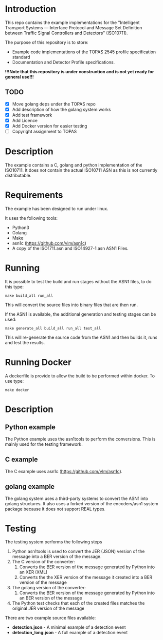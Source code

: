 # Introduction

This repo contains the example implementations for the "Intelligent Transport Systems — Interface Protocol and Message Set Definition between Traffic Signal Controllers and Detectors" (ISO10711). 

The purpose of this repository is to store:

* Example code implementations of the TOPAS 2545 profile specification standard
* Documentation and Detector Profile specifications.


**!!!Note that this repository is under construction and is not yet ready for general use!!!**


## TODO

* [x] Move golang deps under the TOPAS repo
* [x] Add description of how the golang system works
* [x] Add test framework
* [x] Add Licence
* [x] Add Docker version for easier testing
* [ ] Copyright assignment to TOPAS

# Description

The example contains a C, golang and python implementation of the ISO10711. It does not contain the actual ISO10711 ASN as this is not currently distributable. 

# Requirements

The example has been designed to run under linux. 

It uses the following tools:

* Python3
* Golang
* Make
* asn1c (https://github.com/vlm/asn1c)
* A copy of the ISO1711.asn and ISO14927-1.asn ASN1 Files. 

# Running

It is possible to test the build and run stages without the ASN1 files, to do this type:

    make build_all run_all
    
This will convert the source files into binary files that are then run. 

If the ASN1 is available, the additional generation and testing stages can be used:

    make generate_all build_all run_all test_all
    
This will re-generate the source code from the ASN1 and then builds it, runs and test the results.

# Running Docker

A dockerfile is provide to allow the build to be performed within docker. To use type:

    make docker


# Description

## Python example

The Python example uses the asn1tools to perform the conversions. This is mainly used for the testing framework.

## C example

The C example uses asn1c (https://github.com/vlm/asn1c).  

## golang example

The golang system uses a third-party systems to convert the ASN1 into golang structures. It also uses a forked version of the encoders/asn1 system package because it does not support REAL types.  

# Testing

The testing system performs the following steps

1. Python asn1tools is used to convert the JER (JSON) version of the message into a BER version of the message. 
1. The C version of the converter: 
   1. Converts the BER version of the message generated by Python into an XER (XML)
   1. Converts the the XER version of the message it created into a BER version of the message
1. The golang version of the converter: 
   1. Converts the BER version of the message generated by Python into an BER version of the message
1. The Python test checks that each of the created files matches the original JER version of the message

 
There are two example source files available:

* **detection.json** - A minimal example of a detection event
* **detection_long.json** - A full example of a detection event
   
